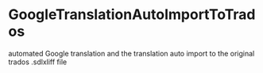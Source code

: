 # GoogleTranslationAutoImportToTrados
automated Google translation and the translation auto import to the original trados .sdlxliff file
